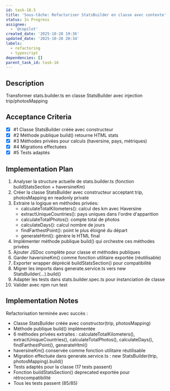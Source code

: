 ```yaml
---
id: task-18.5
title: 'Sous-tâche: Refactoriser StatsBuilder en classe avec contexte'
status: In Progress
assignee:
  - '@copilot'
created_date: '2025-10-28 19:36'
updated_date: '2025-10-28 20:34'
labels:
  - refactoring
  - typescript
dependencies: []
parent_task_id: task-18
---
```


## Description

<!-- SECTION:DESCRIPTION:BEGIN -->
Transformer stats.builder.ts en classe StatsBuilder avec injection trip/photosMapping
<!-- SECTION:DESCRIPTION:END -->

## Acceptance Criteria
<!-- AC:BEGIN -->
- [x] #1 Classe StatsBuilder créée avec constructeur
- [x] #2 Méthode publique build() retourne HTML stats
- [x] #3 Méthodes privées pour calculs (haversine, pays, métriques)
- [x] #4 Migrations effectuées
- [x] #5 Tests adaptés
<!-- AC:END -->

## Implementation Plan

<!-- SECTION:PLAN:BEGIN -->
1. Analyser la structure actuelle de stats.builder.ts (fonction buildStatsSection + haversineKm)
2. Créer la classe StatsBuilder avec constructeur acceptant trip, photosMapping en readonly private
3. Extraire la logique en méthodes privées:
   * calculateTotalKilometers(): calcul des km avec Haversine
   * extractUniqueCountries(): pays uniques dans l'ordre d'apparition
   * calculateTotalPhotos(): compte total de photos
   * calculateDays(): calcul nombre de jours
   * findFarthestPoint(): point le plus éloigné du départ
   * generateHtml(): génère le HTML final
4. Implémenter méthode publique build() qui orchestre ces méthodes privées
5. Ajouter JSDoc complète pour classe et méthodes publiques
6. Garder haversineKm() comme fonction utilitaire exportée (réutilisable)
7. Exporter wrapper déprécié buildStatsSection() pour compatibilité
8. Migrer les imports dans generate.service.ts vers new StatsBuilder(...).build()
9. Adapter les tests dans stats.builder.spec.ts pour instanciation de classe
10. Valider avec npm run test
<!-- SECTION:PLAN:END -->

## Implementation Notes

<!-- SECTION:NOTES:BEGIN -->
Refactorisation terminée avec succès :
- Classe StatsBuilder créée avec constructor(trip, photosMapping)
- Méthode publique build() implémentée
- 6 méthodes privées extraites : calculateTotalKilometers(), extractUniqueCountries(), calculateTotalPhotos(), calculateDays(), findFarthestPoint(), generateHtml()
- haversineKm() conservée comme fonction utilitaire réutilisable
- Migration effectuée dans generate.service.ts : new StatsBuilder(trip, photosMapping).build()
- Tests adaptés pour la classe (17 tests passent)
- Fonction buildStatsSection() deprecated exportée pour rétrocompatibilité
- Tous les tests passent (85/85)
<!-- SECTION:NOTES:END -->
